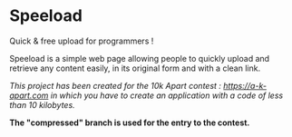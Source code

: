# Speeload
Quick &amp; free upload for programmers !

Speeload is a simple web page allowing people to quickly upload and retrieve any content easily, in its original form and with a clean link.

*This project has been created for the 10k Apart contest : https://a-k-apart.com in which you have to create an application with a code of less than 10 kilobytes.*

**The "compressed" branch is used for the entry to the contest.**